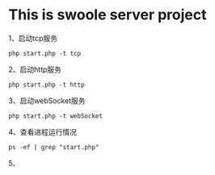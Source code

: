 # **This is swoole server project**

1、启动tcp服务

```php start.php -t tcp```

2、启动http服务

```php start.php -t http```

3、启动webSocket服务

```php start.php -t webSocket```

4、查看进程运行情况

```ps -ef | grep "start.php"```

5、



























